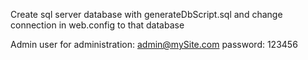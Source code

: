 Create sql server database with generateDbScript.sql and change connection in web.config to that database

Admin user for administration: admin@mySite.com   password: 123456
